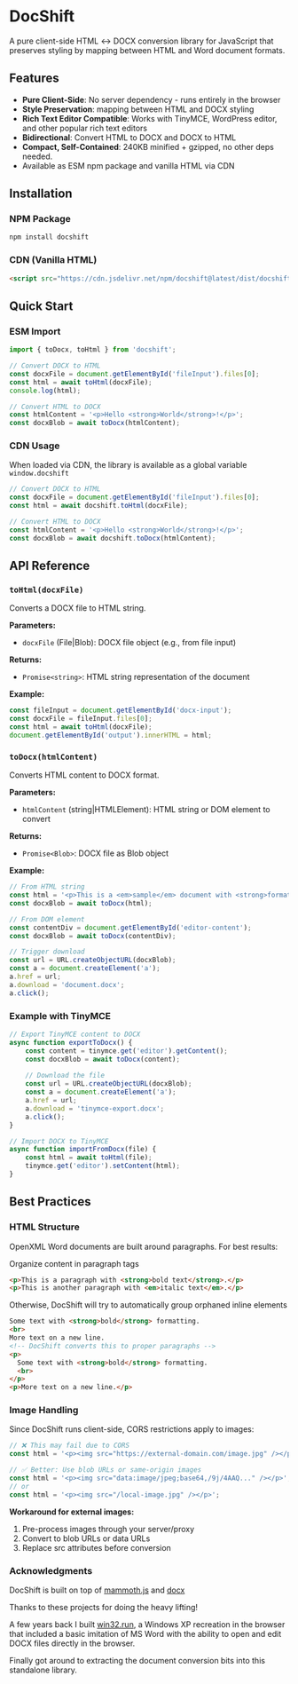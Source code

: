 # DocShift

A pure client-side HTML ↔ DOCX conversion library for JavaScript that preserves styling by mapping between HTML and Word document formats.

## Features

- **Pure Client-Side**: No server dependency - runs entirely in the browser
- **Style Preservation**: mapping between HTML and DOCX styling
- **Rich Text Editor Compatible**: Works with TinyMCE, WordPress editor, and other popular rich text editors
- **Bidirectional**: Convert HTML to DOCX and DOCX to HTML
- **Compact, Self-Contained**: 240KB minified + gzipped, no other deps needed.
- Available as ESM npm package and vanilla HTML via CDN

## Installation

### NPM Package
```bash
npm install docshift
```

### CDN (Vanilla HTML)
```html
<script src="https://cdn.jsdelivr.net/npm/docshift@latest/dist/docshift.min.js"></script>
```

## Quick Start

### ESM Import
```javascript
import { toDocx, toHtml } from 'docshift';

// Convert DOCX to HTML
const docxFile = document.getElementById('fileInput').files[0];
const html = await toHtml(docxFile);
console.log(html);

// Convert HTML to DOCX
const htmlContent = '<p>Hello <strong>World</strong>!</p>';
const docxBlob = await toDocx(htmlContent);
```

### CDN Usage

When loaded via CDN, the library is available as a global variable `window.docshift`

```javascript
// Convert DOCX to HTML
const docxFile = document.getElementById('fileInput').files[0];
const html = await docshift.toHtml(docxFile);

// Convert HTML to DOCX
const htmlContent = '<p>Hello <strong>World</strong>!</p>';
const docxBlob = await docshift.toDocx(htmlContent);
```

## API Reference

### `toHtml(docxFile)`
Converts a DOCX file to HTML string.

**Parameters:**
- `docxFile` (File|Blob): DOCX file object (e.g., from file input)

**Returns:**
- `Promise<string>`: HTML string representation of the document

**Example:**
```javascript
const fileInput = document.getElementById('docx-input');
const docxFile = fileInput.files[0];
const html = await toHtml(docxFile);
document.getElementById('output').innerHTML = html;
```

### `toDocx(htmlContent)`
Converts HTML content to DOCX format.

**Parameters:**
- `htmlContent` (string|HTMLElement): HTML string or DOM element to convert

**Returns:**
- `Promise<Blob>`: DOCX file as Blob object

**Example:**
```javascript
// From HTML string
const html = '<p>This is a <em>sample</em> document with <strong>formatting</strong>.</p>';
const docxBlob = await toDocx(html);

// From DOM element
const contentDiv = document.getElementById('editor-content');
const docxBlob = await toDocx(contentDiv);

// Trigger download
const url = URL.createObjectURL(docxBlob);
const a = document.createElement('a');
a.href = url;
a.download = 'document.docx';
a.click();
```


### Example with TinyMCE
```javascript
// Export TinyMCE content to DOCX
async function exportToDocx() {
    const content = tinymce.get('editor').getContent();
    const docxBlob = await toDocx(content);
    
    // Download the file
    const url = URL.createObjectURL(docxBlob);
    const a = document.createElement('a');
    a.href = url;
    a.download = 'tinymce-export.docx';
    a.click();
}

// Import DOCX to TinyMCE
async function importFromDocx(file) {
    const html = await toHtml(file);
    tinymce.get('editor').setContent(html);
}
```

## Best Practices

### HTML Structure
OpenXML Word documents are built around paragraphs. For best results:

Organize content in paragraph tags
```html
<p>This is a paragraph with <strong>bold text</strong>.</p>
<p>This is another paragraph with <em>italic text</em>.</p>
```

Otherwise, DocShift will try to automatically group orphaned inline elements
```html
Some text with <strong>bold</strong> formatting.
<br>
More text on a new line.
<!-- DocShift converts this to proper paragraphs -->
<p>
  Some text with <strong>bold</strong> formatting.
  <br>
</p>
<p>More text on a new line.</p>
```

### Image Handling
Since DocShift runs client-side, CORS restrictions apply to images:

```javascript
// ❌ This may fail due to CORS
const html = '<p><img src="https://external-domain.com/image.jpg" /></p>';

// ✅ Better: Use blob URLs or same-origin images
const html = '<p><img src="data:image/jpeg;base64,/9j/4AAQ..." /></p>';
// or
const html = '<p><img src="/local-image.jpg" /></p>';
```

**Workaround for external images:**
1. Pre-process images through your server/proxy
2. Convert to blob URLs or data URLs
3. Replace src attributes before conversion


### Acknowledgments
DocShift is built on top of [mammoth.js](https://github.com/mwilliamson/mammoth.js) and [docx](https://github.com/dolanmiu/docx)

Thanks to these projects for doing the heavy lifting!

A few years back I built [win32.run](https://github.com/ducbao414/win32.run), a Windows XP recreation in the browser that included a basic imitation of MS Word with the ability to open and edit DOCX files directly in the browser.

Finally got around to extracting the document conversion bits into this standalone library.

